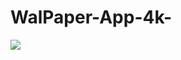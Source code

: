 # WalPaper-App-4k-

<a href="https://www.figma.com/file/qV7wa6KuKtUfelIFdvU2uy/New-Wallpaper-App?node-id=0%3A48"><img src="https://hdwallpaperim.com/wp-content/uploads/2017/08/23/473289-digital_art-colorful-circle-blue-red.jpg"></a>
